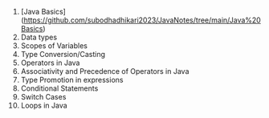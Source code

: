 1. [Java Basics] (https://github.com/subodhadhikari2023/JavaNotes/tree/main/Java%20Basics)
2. Data types
3. Scopes of Variables
4. Type Conversion/Casting
5. Operators in Java
6. Associativity and Precedence of Operators in Java
7. Type Promotion in expressions
8. Conditional Statements
9. Switch Cases
10. Loops in Java
